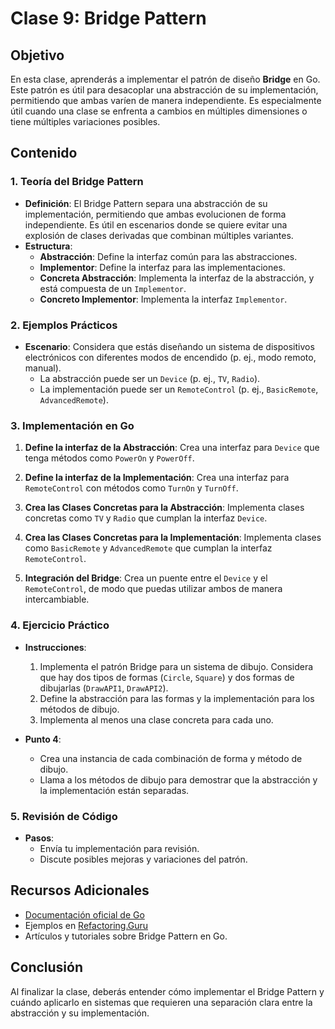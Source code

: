 # Clase 9: Bridge Pattern

## Objetivo

En esta clase, aprenderás a implementar el patrón de diseño **Bridge** en Go. Este patrón es útil para desacoplar una abstracción de su implementación, permitiendo que ambas varíen de manera independiente. Es especialmente útil cuando una clase se enfrenta a cambios en múltiples dimensiones o tiene múltiples variaciones posibles.

## Contenido

### 1. Teoría del Bridge Pattern

- **Definición**: El Bridge Pattern separa una abstracción de su implementación, permitiendo que ambas evolucionen de forma independiente. Es útil en escenarios donde se quiere evitar una explosión de clases derivadas que combinan múltiples variantes.
- **Estructura**:
  - **Abstracción**: Define la interfaz común para las abstracciones.
  - **Implementor**: Define la interfaz para las implementaciones.
  - **Concreta Abstracción**: Implementa la interfaz de la abstracción, y está compuesta de un `Implementor`.
  - **Concreto Implementor**: Implementa la interfaz `Implementor`.

### 2. Ejemplos Prácticos

- **Escenario**: Considera que estás diseñando un sistema de dispositivos electrónicos con diferentes modos de encendido (p. ej., modo remoto, manual).
  - La abstracción puede ser un `Device` (p. ej., `TV`, `Radio`).
  - La implementación puede ser un `RemoteControl` (p. ej., `BasicRemote`, `AdvancedRemote`).

### 3. Implementación en Go

1. **Define la interfaz de la Abstracción**: Crea una interfaz para `Device` que tenga métodos como `PowerOn` y `PowerOff`.

2. **Define la interfaz de la Implementación**: Crea una interfaz para `RemoteControl` con métodos como `TurnOn` y `TurnOff`.

3. **Crea las Clases Concretas para la Abstracción**: Implementa clases concretas como `TV` y `Radio` que cumplan la interfaz `Device`.

4. **Crea las Clases Concretas para la Implementación**: Implementa clases como `BasicRemote` y `AdvancedRemote` que cumplan la interfaz `RemoteControl`.

5. **Integración del Bridge**: Crea un puente entre el `Device` y el `RemoteControl`, de modo que puedas utilizar ambos de manera intercambiable.

### 4. Ejercicio Práctico

- **Instrucciones**:
  1. Implementa el patrón Bridge para un sistema de dibujo. Considera que hay dos tipos de formas (`Circle`, `Square`) y dos formas de dibujarlas (`DrawAPI1`, `DrawAPI2`).
  2. Define la abstracción para las formas y la implementación para los métodos de dibujo.
  3. Implementa al menos una clase concreta para cada uno.

- **Punto 4**:
  - Crea una instancia de cada combinación de forma y método de dibujo.
  - Llama a los métodos de dibujo para demostrar que la abstracción y la implementación están separadas.

### 5. Revisión de Código

- **Pasos**:
  - Envía tu implementación para revisión.
  - Discute posibles mejoras y variaciones del patrón.

## Recursos Adicionales

- [Documentación oficial de Go](https://golang.org/doc/)
- Ejemplos en [Refactoring.Guru](https://refactoring.guru/design-patterns/bridge)
- Artículos y tutoriales sobre Bridge Pattern en Go.

## Conclusión

Al finalizar la clase, deberás entender cómo implementar el Bridge Pattern y cuándo aplicarlo en sistemas que requieren una separación clara entre la abstracción y su implementación.
